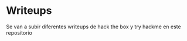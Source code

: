 # Writeups 

Se van a subir diferentes writeups de hack the box y try hackme en este repositorio




